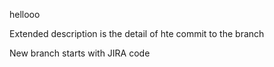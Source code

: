 hellooo

Extended description is the detail of hte commit to the branch

New branch starts with JIRA code 
